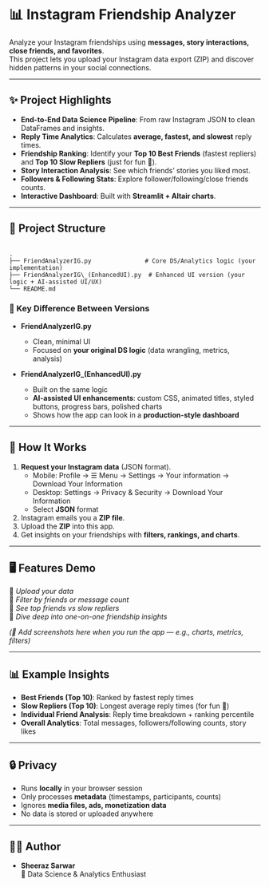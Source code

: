 # 📊 Instagram Friendship Analyzer

Analyze your Instagram friendships using **messages, story interactions, close friends, and favorites**.  
This project lets you upload your Instagram data export (ZIP) and discover hidden patterns in your social connections.

---

## ✨ Project Highlights
- **End-to-End Data Science Pipeline**: From raw Instagram JSON to clean DataFrames and insights.  
- **Reply Time Analytics**: Calculates **average, fastest, and slowest** reply times.  
- **Friendship Ranking**: Identify your **Top 10 Best Friends** (fastest repliers) and **Top 10 Slow Repliers** (just for fun 🐌).  
- **Story Interaction Analysis**: See which friends’ stories you liked most.  
- **Followers & Following Stats**: Explore follower/following/close friends counts.  
- **Interactive Dashboard**: Built with **Streamlit + Altair charts**.  

---

## 📂 Project Structure
```

.
├── FriendAnalyzerIG.py               # Core DS/Analytics logic (your implementation)
├── FriendAnalyzerIG\_(EnhancedUI).py  # Enhanced UI version (your logic + AI-assisted UI/UX)
└── README.md

```

### 🔑 Key Difference Between Versions
- **FriendAnalyzerIG.py**  
  - Clean, minimal UI  
  - Focused on **your original DS logic** (data wrangling, metrics, analysis)  

- **FriendAnalyzerIG_(EnhancedUI).py**  
  - Built on the same logic  
  - **AI-assisted UI enhancements**: custom CSS, animated titles, styled buttons, progress bars, polished charts  
  - Shows how the app can look in a **production-style dashboard**  

---

## 🚀 How It Works
1. **Request your Instagram data** (JSON format).  
   - Mobile: Profile → ☰ Menu → Settings → Your information → Download Your Information  
   - Desktop: Settings → Privacy & Security → Download Your Information  
   - Select **JSON** format  
2. Instagram emails you a **ZIP file**.  
3. Upload the **ZIP** into this app.  
4. Get insights on your friendships with **filters, rankings, and charts**.  

---

## 🖥️ Features Demo
🔹 *Upload your data*  
🔹 *Filter by friends or message count*  
🔹 *See top friends vs slow repliers*  
🔹 *Dive deep into one-on-one friendship insights*  

*(📸 Add screenshots here when you run the app — e.g., charts, metrics, filters)*  

---

## 📊 Example Insights
- **Best Friends (Top 10)**: Ranked by fastest reply times  
- **Slow Repliers (Top 10)**: Longest average reply times (for fun 🐍)  
- **Individual Friend Analysis**: Reply time breakdown + ranking percentile  
- **Overall Analytics**: Total messages, followers/following counts, story likes  

---

## 🔒 Privacy
- Runs **locally** in your browser session  
- Only processes **metadata** (timestamps, participants, counts)  
- Ignores **media files, ads, monetization data**  
- No data is stored or uploaded anywhere  

---

## 👨‍💻 Author
- **Sheeraz Sarwar**  
  📌 Data Science & Analytics Enthusiast  
```
